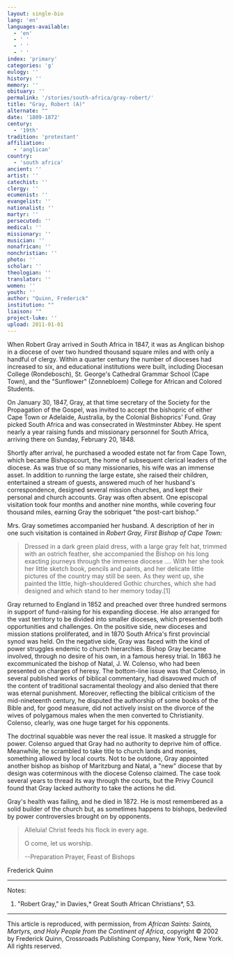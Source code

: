```yaml
---
layout: single-bio
lang: 'en'
languages-available:
  - 'en'
  - ' '
  - ' '
  - ' '
index: 'primary'
categories: 'g'
eulogy: ''
history: ''
memory: ''
obituary: ''
permalink: '/stories/south-africa/gray-robert/'
title: "Gray, Robert (A)"
alternate: ""
date: '1809-1872'
century:
  - '19th'
tradition: 'protestant'
affiliation:
  - 'anglican'
country:
  - 'south africa'
ancient: ''
artist: ''
catechist: ''
clergy: ''
ecumenist: ''
evangelist: ''
nationalist: ''
martyr: ''
persecuted: ''
medical: ''
missionary: ''
musician: ''
nonafrican: ''
nonchristian: ''
photo: ''
scholar: ''
theologian: ''
translator: ''
women: ''
youth: ''
author: "Quinn, Frederick"
institution: ""
liaison: ""
project-luke: ''
upload: 2011-01-01
---
```




When Robert Gray arrived in South Africa in 1847, it was as Anglican bishop in a diocese of over two hundred thousand square miles and with only a handful of clergy. Within a quarter century the number of dioceses had increased to six, and educational institutions were built, including Diocesan College (Rondebosch), St. George's Cathedral Grammar School (Cape Town), and the "Sunflower" (Zonnebloem) College for African and Colored Students.

On January 30, 1847, Gray, at that time secretary of the Society for the Propagation of the Gospel, was invited to accept the bishopric of either Cape Town or Adelaide, Australia, by the Colonial Bishoprics' Fund. Gray picked South Africa and was consecrated in Westminster Abbey. He spent nearly a year raising funds and missionary personnel for South Africa, arriving there on Sunday, February 20, 1848.

Shortly after arrival, he purchased a wooded estate not far from Cape Town, which became Bishopscourt, the home of subsequent clerical leaders of the diocese. As was true of so many missionaries, his wife was an immense asset. In addition to running the large estate, she raised their children, entertained a stream of guests, answered much of her husband's correspondence, designed several mission churches, and kept their personal and church accounts. Gray was often absent. One episcopal visitation took four months and another nine months, while covering four thousand miles, earning Gray the sobriquet "the post-cart bishop."

Mrs. Gray sometimes accompanied her husband. A description of her in one such visitation is contained in *Robert Gray, First Bishop of Cape Town:*

> Dressed in a dark green plaid dress, with a large gray felt hat, trimmed with an ostrich feather, she accompanied the Bishop on his long exacting journeys through the immense diocese .... With her she took her little sketch book, pencils and paints, and her delicate little pictures of the country may still be seen. As they went up, she painted the little, high-shouldered Gothic churches, which she had designed and which stand to her memory today.[1]

Gray returned to England in 1852 and preached over three hundred sermons in support of fund-raising for his expanding diocese. He also arranged for the vast territory to be divided into smaller dioceses, which presented both opportunities and challenges. On the positive side, new dioceses and mission stations proliferated, and in 1870 South Africa's first provincial synod was held. On the negative side, Gray was faced with the kind of power struggles endemic to church hierarchies. Bishop Gray became involved, through no desire of his own, in a famous heresy trial. In 1863 he excommunicated the bishop of Natal, J. W. Colenso, who had been presented on charges of heresy. The bottom-line issue was that Colenso, in several published works of biblical commentary, had disavowed much of the content of traditional sacramental theology and also denied that there was eternal punishment. Moreover, reflecting the biblical criticism of the mid-nineteenth century, he disputed the authorship of some books of the Bible and, for good measure, did not actively insist on the divorce of the wives of polygamous males when the men converted to Christianity. Colenso, clearly, was one huge target for his opponents.

The doctrinal squabble was never the real issue. It masked a struggle for power. Colenso argued that Gray had no authority to deprive him of office. Meanwhile, he scrambled to take title to church lands and monies, something allowed by local courts. Not to be outdone, Gray appointed another bishop as bishop of Maritzburg and Natal, a "new" diocese that by design was coterminous with the diocese Colenso claimed. The case took several years to thread its way through the courts, but the Privy Council found that Gray lacked authority to take the actions he did.

Gray's health was failing, and he died in 1872. He is most remembered as a solid builder of the church but, as sometimes happens to bishops, bedeviled by power controversies brought on by opponents.

> Alleluia! Christ feeds his flock in every age.
> 
> O come, let us worship.
> 
> --Preparation Prayer, Feast of Bishops
> 

Frederick Quinn

---

Notes:

1. "Robert Gray," in Davies,* Great South African Christians*, 53.

---

This article is reproduced, with permission, from *African Saints: Saints, Martyrs, and Holy People from the Continent of Africa*, copyright &copy; 2002 by Frederick Quinn, Crossroads Publishing Company, New York, New York.  All rights reserved.